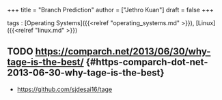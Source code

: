 +++
title = "Branch Prediction"
author = ["Jethro Kuan"]
draft = false
+++

tags
: [Operating Systems]({{<relref "operating_systems.md" >}}), [Linux]({{<relref "linux.md" >}})

## <span class="org-todo todo TODO">TODO</span> <https://comparch.net/2013/06/30/why-tage-is-the-best/> {#https-comparch-dot-net-2013-06-30-why-tage-is-the-best}

- <https://github.com/sjdesai16/tage>
